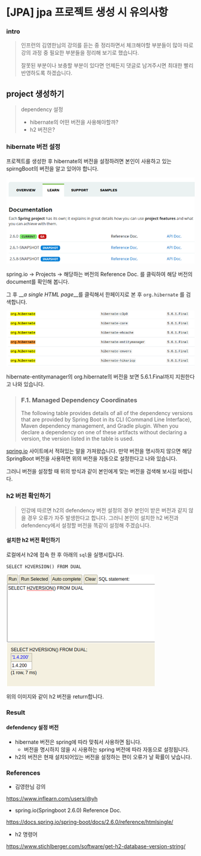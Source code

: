 # [JPA] jpa 프로젝트 생성 시 유의사항



### intro

> 인프런의 김영한님의 강의를 듣는 중 정리하면서 체크해야할 부분들이 많아 따로 강의 과정 중 필요한 부분들을 정리해 보기로 했습니다.
>
> 잘못된 부분이나 보충할 부분이 있다면 언제든지 댓글로 남겨주시면 최대한 빨리 반영하도록 하겠습니다.



## project 생성하기

> dependency 설정
>
> - hibernate의 어떤 버전을 사용해야할까? 
> - h2 버전은?

###  hibernate 버전 설정

프로젝트를 생성한 후 hibernate의 버전을 설정하려면 본인이 사용하고 있는 spirngBoot의 버전을 알고 있어야 합니다.

![image-20211123084046329](https://raw.githubusercontent.com/KrGil/TIL/main/Projects/jpa-basic/create-jpa-project.assets/image-20211123084046329.png)

spring.io -> Projects -> 해당하는 버전의 Reference Doc. 를 클릭하여 해당 버전의 document를 확인해 봅니다.

 그 후 __*a single HTML page*__를 클릭해서 한페이지로 본 후 ```org.hibernate``` 를 검색합니다. 

![image-20211123084346371](https://raw.githubusercontent.com/KrGil/TIL/main/Projects/jpa-basic/create-jpa-project.assets/image-20211123084346371.png)

hibernate-entitymanager의 org.hibernate의 버전을 보면 5.6.1.Final까지 지원한다고 나와 있습니다.

> ### F.1. Managed Dependency Coordinates
>
> The following table provides details of all of the dependency versions that are provided by Spring Boot in its CLI (Command Line Interface), Maven dependency management, and Gradle plugin. When you declare a dependency on one of these artifacts without declaring a version, the version listed in the table is used.

[spring.io](https://docs.spring.io/spring-boot/docs/2.6.0/reference/htmlsingle/) 사이트에서 적혀있는 말을 가져왔습니다. 만약 버전을 명시하지 않으면 해당 SpringBoot 버전을 사용하면 위의 버전을 자동으로 설정한다고 나와 있습니다.

그러니 버전을 설정할 때 위의 방식과 같이 본인에게 맞는 버전을  검색해 보시길 바랍니다.



### h2 버전 확인하기

> 인강에 따르면 h2의 defendency 버전 설정의 경우 본인이 받은 버전과 같지 않을 경우 오류가 자주 발생한다고 합니다. 그러니 본인이 설치한 h2 버전과 defendency에서 설정할 버전을 똑같이 설정해 주겠습니다.

#### 설치한 h2 버전 확인하기

로컬에서 h2에 접속 한 후 아래의 ```sql```을 실행시킵니다.

```
SELECT H2VERSION() FROM DUAL
```

![image-20211123085129275](https://raw.githubusercontent.com/KrGil/TIL/main/Projects/jpa-basic/create-jpa-project.assets/image-20211123085129275.png)

위의 이미지와 같이 h2 버전을 return합니다.



### Result

#### defendency 설정 버전

- hibernate 버전은 spring에 따라 맞춰서 사용하면 됩니다.
  - 버전을 명시하지 않을 시 사용하는 spring 버전에 따라 자동으로 설정됩니다.
- h2의 버전은 현재 설치되어있는 버전을 설정하는 편이 오류가 날 확률이 낮습니다.



### References

- 김영한님 강의

https://www.inflearn.com/users/@yh

- spring.io(Springboot 2.6.0) Reference Doc. 

https://docs.spring.io/spring-boot/docs/2.6.0/reference/htmlsingle/

- h2 명령어

https://www.stichlberger.com/software/get-h2-database-version-string/